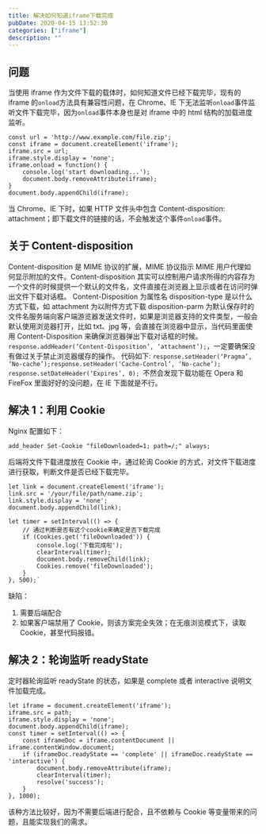 ```yaml
---
title: 解决如何知道iframe下载完成
pubDate: 2020-04-15 13:52:30
categories: ["iframe"]
description: ""
---
```


## 问题

当使用 iframe 作为文件下载的载体时，如何知道文件已经下载完毕，现有的 iframe 的`onload`方法具有兼容性问题，在 Chrome、IE 下无法监听`onload`事件监听文件下载完毕，因为`onload`事件本身也是对 iframe 中的 html 结构的加载进度监听。

```
const url = 'http://www.example.com/file.zip';
const iframe = document.createElement('iframe');
iframe.src = url;
iframe.style.display = 'none';
iframe.onload = function() {
    console.log('start downloading...');
    document.body.removeAttribute(iframe);
}
document.body.appendChild(iframe);
```

当 Chrome、IE 下时，如果 HTTP 文件头中包含 Content-disposition: attachment；即下载文件的链接的话，不会触发这个事件`onload`事件。

## 关于 Content-disposition

Content-disposition 是 MIME 协议的扩展，MIME 协议指示 MIME 用户代理如何显示附加的文件。Content-disposition 其实可以控制用户请求所得的内容存为一个文件的时候提供一个默认的文件名，文件直接在浏览器上显示或者在访问时弹出文件下载对话框。 Content-Disposition 为属性名 disposition-type 是以什么方式下载，如 attachment 为以附件方式下载 disposition-parm 为默认保存时的文件名服务端向客户端游览器发送文件时，如果是浏览器支持的文件类型，一般会默认使用浏览器打开，比如 txt、jpg 等，会直接在浏览器中显示，当代码里面使用 Content-Disposition 来确保浏览器弹出下载对话框的时候。 `response.addHeader(‘Content-Disposition’, ‘attachment’);`，一定要确保没有做过关于禁止浏览器缓存的操作。 代码如下: `response.setHeader(‘Pragma’, ‘No-cache’);response.setHeader(‘Cache-Control’, ‘No-cache’); response.setDateHeader(‘Expires’, 0); `不然会发现下载功能在 Opera 和 FireFox 里面好好的没问题，在 IE 下面就是不行。

## 解决 1：利用 Cookie

Nginx 配置如下：

```
add_header Set-Cookie "fileDownloaded=1; path=/;" always;
```

后端将文件下载进度放在 Cookie 中，通过轮询 Cookie 的方式，对文件下载进度进行获取，判断文件是否已经下载完毕。

```
let link = document.createElement('iframe');
link.src = '/your/file/path/name.zip';
link.style.display = 'none';
document.body.appendChild(link);

let timer = setInterval(() => {
    // 通过判断是否有这个cookie来确定是否下载完成
    if (Cookies.get('fileDownloaded')) {
        console.log('下载完成啦');
        clearInterval(timer);
        document.body.removeChild(link);
        Cookies.remove('fileDownloaded');
    }
}, 500);`
```

缺陷：

1. 需要后端配合
2. 如果客户端禁用了 Cookie，则该方案完全失效；在无痕浏览模式下，读取 Cookie，甚至代码报错。

## 解决 2：轮询监听 readyState

定时器轮询监听 readyState 的状态，如果是 complete 或者 interactive 说明文件加载完成。

```
let iframe = document.createElement('iframe');
iframe.src = path;
iframe.style.display = 'none';
document.body.appendChild(iframe);
const timer = setInterval(() => {
    const iframeDoc = iframe.contentDocument || iframe.contentWindow.document;
    if (iframeDoc.readyState == 'complete' || iframeDoc.readyState == 'interactive') {
        document.body.removeAttribute(iframe);
        clearInterval(timer);
        resolve('success');
    }
}, 1000);
```

该种方法比较好，因为不需要后端进行配合，且不依赖与 Cookie 等变量带来的问题，且能实现我们的需求。
